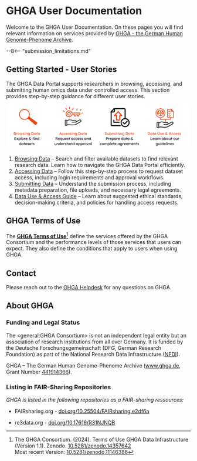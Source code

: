 # GHGA User Documentation

Welcome to the GHGA User Documentation. On these pages you will find relevant information on services provided by [GHGA - the German Human Genome-Phenome Archive](https://www.ghga.de). 

--8<-- "submission_limitations.md"

## Getting Started - User Stories
The GHGA Data Portal supports researchers in browsing, accessing, and submitting human omics data under controlled access. This section provides step-by-step guidance for different user stories.


  <!-- Image Map Generated by http://www.image-map.net/ -->
<img src="assets/img/User_stories_Overview.png" alt="Visual summary of GHGA Data Portal user stories with icons: browsing, accessing, submitting, and using data – each described in more detail in the text below on this page." usemap="#image-map">

<map name="image-map">
    <area target="" alt="" title="" href="user_stories/browsing_data" coords="364,387,-2,1" shape="rect">
    <area target="" alt="" title="" href="user_stories/accessing_data" coords="387,1,774,381" shape="rect">
    <area target="" alt="" title="" href="user_stories/submission/submitting_data" coords="791,377,1167,-1" shape="rect">
    <area target="" alt="" title="" href="user_stories/dua-guideline" coords="1580,387,1194,-1" shape="rect">
</map>

1. [Browsing Data](user_stories/browsing_data.md) – Search and filter available datasets to find relevant research data. Learn how to navigate the GHGA Data Portal efficiently.
1. [Accessing Data](user_stories/accessing_data.md) – Follow this step-by-step process to request dataset access, including login requirements and approval workflows.
1. [Submitting Data](user_stories/submission/submitting_data.md) – Understand the submission process, including metadata preparation, file uploads, and necessary legal agreements.
1. [Data Use & Access Guide](user_stories/dua-guideline.md) – Learn about suggested ethical standards, decision-making criteria, and policies for handling access requests.

## GHGA Terms of Use

The [**GHGA Terms of Use**](https://doi.org/10.5281/zenodo.11146386)[^1] define the services offered by the GHGA Consortium and the performance levels of those services that users can expect. They also define the conditions that apply to users when using GHGA.


## Contact
Please reach out to the [GHGA Helpdesk](mailto:helpdesk@ghga.de) for any questions on GHGA.

## About GHGA

### Funding and Legal Status
The <general:GHGA Consortium> is not an independent legal entity but an association of research institutions from all over Germany. It is funded by the Deutsche Forschungsgemeinschaft (DFG, German Research Foundation) as part of  the National Research Data Infrastructure ([NFDI](https://www.nfdi.de/?lang=en)). 

GHGA – The German Human Genome-Phenome Archive (www.ghga.de, Grant Number [441914366](https://gepris.dfg.de/gepris/projekt/441914366?context=projekt&task=showDetail&id=441914366&)).


### Listing in FAIR-Sharing Repositories

*GHGA is listed in the following repositories as a FAIR-sharing ressources:*

- FAIRsharing.org - [doi.org/10.25504/FAIRsharing.e2df6a](https://doi.org/10.25504/FAIRsharing.e2df6a) 
- re3data.org - [doi.org/10.17616/R31NJNQB](https://doi.org/10.17616/R31NJNQB)


    [^1]: 
      The GHGA Consortium. (2024). Terms of Use GHGA Data Infrastructure (Version 1.1). Zenodo. [10.5281/zenodo.14357642](https://doi.org/10.5281/zenodo.14357642)
      </br>Most recent Version: [10.5281/zenodo.11146386](https://doi.org/10.5281/zenodo.11146386)